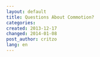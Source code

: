 ```yaml
---
layout: default
title: Questions About Commotion?
categories: 
created: 2013-12-17
changed: 2014-01-08
post_author: critzo
lang: en
---
```

 
